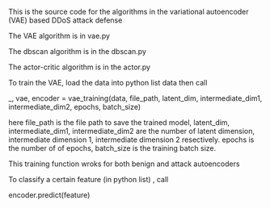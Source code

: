 This is the source code for the algorithms in the variational autoencoder (VAE) based DDoS attack defense

The VAE algorithm is in vae.py

The dbscan algorithm is in the dbscan.py

The actor-critic algorithm is in the actor.py

To train the VAE, load the data into python list data then call 

_, vae, encoder = vae_training(data, file_path, latent_dim, intermediate_dim1, intermediate_dim2, epochs, batch_size)


here file_path is the file path to save the trained model, latent_dim, intermediate_dim1, intermediate_dim2 are the 
number of latent dimension, intermediate dimension 1, intermediate dimension 2 resectively. epochs is the number of 
of epochs, batch_size is the training batch size. 

This training function wroks for both benign and attack autoencoders

To classify a certain feature (in python list) , call

encoder.predict(feature)

    
